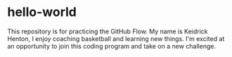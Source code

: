 # hello-world
This repository is for practicing the GitHub Flow.
My name is Keidrick Henton, I enjoy coaching basketball and learning new things. I'm excited at an opportunity to join this coding program and take on a new challenge.  
